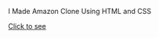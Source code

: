 I Made Amazon Clone Using HTML and CSS

[Click to see]( https://tohidsh9168.github.io/Amazon_Clone/)
